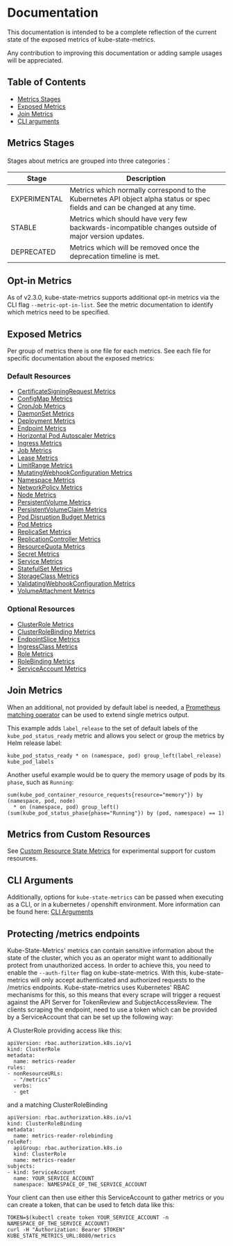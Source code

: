 # Documentation

This documentation is intended to be a complete reflection of the current state of the exposed metrics of kube-state-metrics.

Any contribution to improving this documentation or adding sample usages will be appreciated.

## Table of Contents

* [Metrics Stages](#metrics-stages)
* [Exposed Metrics](#exposed-metrics)
* [Join Metrics](#join-metrics)
* [CLI arguments](#cli-arguments)

## Metrics Stages

Stages about metrics are grouped into three categories：

| Stage        | Description                                                                                                                |
| ------------ | -------------------------------------------------------------------------------------------------------------------------- |
| EXPERIMENTAL | Metrics which normally correspond to the Kubernetes API object alpha status or spec fields and can be changed at any time. |
| STABLE       | Metrics which should have very few backwards-incompatible changes outside of major version updates.                        |
| DEPRECATED   | Metrics which will be removed once the deprecation timeline is met.                                                        |

## Opt-in Metrics

As of v2.3.0, kube-state-metrics supports additional opt-in metrics via the CLI flag `--metric-opt-in-list`. See the metric documentation to identify which metrics need to be specified.

## Exposed Metrics

Per group of metrics there is one file for each metrics.
See each file for specific documentation about the exposed metrics:

### Default Resources

* [CertificateSigningRequest Metrics](metrics/auth/certificatesigningrequest-metrics.md)
* [ConfigMap Metrics](metrics/storage/configmap-metrics.md)
* [CronJob Metrics](metrics/workload/cronjob-metrics.md)
* [DaemonSet Metrics](metrics/workload/daemonset-metrics.md)
* [Deployment Metrics](metrics/workload/deployment-metrics.md)
* [Endpoint Metrics](metrics/service/endpoint-metrics.md)
* [Horizontal Pod Autoscaler Metrics](metrics/workload/horizontalpodautoscaler-metrics.md)
* [Ingress Metrics](metrics/service/ingress-metrics.md)
* [Job Metrics](metrics/workload/job-metrics.md)
* [Lease Metrics](metrics/cluster/lease-metrics.md)
* [LimitRange Metrics](metrics/policy/limitrange-metrics.md)
* [MutatingWebhookConfiguration Metrics](metrics/extend/mutatingwebhookconfiguration-metrics.md)
* [Namespace Metrics](metrics/cluster/namespace-metrics.md)
* [NetworkPolicy Metrics](metrics/policy/networkpolicy-metrics.md)
* [Node Metrics](metrics/cluster/node-metrics.md)
* [PersistentVolume Metrics](metrics/storage/persistentvolume-metrics.md)
* [PersistentVolumeClaim Metrics](metrics/storage/persistentvolumeclaim-metrics.md)
* [Pod Disruption Budget Metrics](metrics/policy/poddisruptionbudget-metrics.md)
* [Pod Metrics](metrics/workload/pod-metrics.md)
* [ReplicaSet Metrics](metrics/workload/replicaset-metrics.md)
* [ReplicationController Metrics](metrics/workload/replicationcontroller-metrics.md)
* [ResourceQuota Metrics](metrics/policy/resourcequota-metrics.md)
* [Secret Metrics](metrics/storage/secret-metrics.md)
* [Service Metrics](metrics/service/service-metrics.md)
* [StatefulSet Metrics](metrics/workload/statefulset-metrics.md)
* [StorageClass Metrics](metrics/storage/storageclass-metrics.md)
* [ValidatingWebhookConfiguration Metrics](metrics/extend/validatingwebhookconfiguration-metrics.md)
* [VolumeAttachment Metrics](metrics/storage/volumeattachment-metrics.md)

### Optional Resources

* [ClusterRole Metrics](metrics/cluster/clusterrole-metrics.md)
* [ClusterRoleBinding Metrics](metrics/cluster/clusterrolebinding-metrics.md)
* [EndpointSlice Metrics](metrics/service/endpointslice-metrics.md)
* [IngressClass Metrics](metrics/service/ingressclass-metrics.md)
* [Role Metrics](metrics/auth/role-metrics.md)
* [RoleBinding Metrics](metrics/auth/rolebinding-metrics.md)
* [ServiceAccount Metrics](metrics/auth/serviceaccount-metrics.md)

## Join Metrics

When an additional, not provided by default label is needed, a [Prometheus matching operator](https://prometheus.io/docs/prometheus/latest/querying/operators/#vector-matching)
can be used to extend single metrics output.

This example adds `label_release` to the set of default labels of the `kube_pod_status_ready` metric
and allows you select or group the metrics by Helm release label:

```
kube_pod_status_ready * on (namespace, pod) group_left(label_release) kube_pod_labels
```

Another useful example would be to query the memory usage of pods by its `phase`, such as `Running`:

```
sum(kube_pod_container_resource_requests{resource="memory"}) by (namespace, pod, node)
  * on (namespace, pod) group_left() (sum(kube_pod_status_phase{phase="Running"}) by (pod, namespace) == 1)
```

## Metrics from Custom Resources

See [Custom Resource State Metrics](metrics/extend/customresourcestate-metrics.md) for experimental support for custom resources.

## CLI Arguments

Additionally, options for `kube-state-metrics` can be passed when executing as a CLI, or in a kubernetes / openshift environment. More information can be found here: [CLI Arguments](developer/cli-arguments.md)

## Protecting /metrics endpoints

Kube-State-Metrics' metrics can contain sensitive information about the state of the cluster, which you as an operator might want to additionally protect from unauthorized access.
In order to achieve this, you need to enable the `--auth-filter` flag on kube-state-metrics.
With this, kube-state-metrics will only accept authenticated and authorized requests to the /metrics endpoints.
Kube-state-metrics uses Kubernetes' RBAC mechanisms for this, so this means that every scrape will trigger a request against the API Server for TokenReview and SubjectAccessReview.
The clients scraping the endpoint, need to use a token which can be provided by a ServiceAccount that can be set up the following way:

A ClusterRole providing access like this:

```
apiVersion: rbac.authorization.k8s.io/v1
kind: ClusterRole
metadata:
  name: metrics-reader
rules:
- nonResourceURLs:
  - "/metrics"
  verbs:
  - get
```

and a matching ClusterRoleBinding

```
apiVersion: rbac.authorization.k8s.io/v1
kind: ClusterRoleBinding
metadata:
  name: metrics-reader-rolebinding
roleRef:
  apiGroup: rbac.authorization.k8s.io
  kind: ClusterRole
  name: metrics-reader
subjects:
- kind: ServiceAccount
  name: YOUR_SERVICE_ACCOUNT
  namespace: NAMESPACE_OF_THE_SERVICE_ACCOUNT
```

Your client can then use either this ServiceAccount to gather metrics or you can create a token, that can be used to fetch data like this:

```
TOKEN=$(kubectl create token YOUR_SERVICE_ACCOUNT -n NAMESPACE_OF_THE_SERVICE_ACCOUNT)
curl -H "Authorization: Bearer $TOKEN" KUBE_STATE_METRICS_URL:8080/metrics
```

